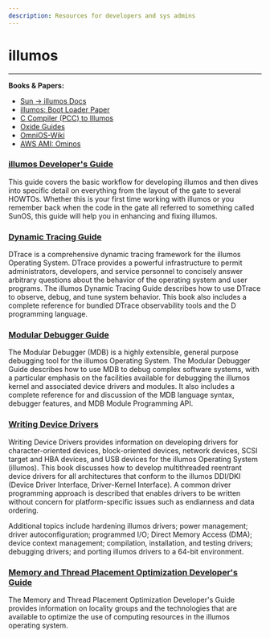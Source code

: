 ```yaml
---
description: Resources for developers and sys admins
---
```


# illumos

***

**Books & Papers:**

* [Sun -> illumos Docs](https://github.com/illumos/illumos-docbooks)
* [illumos: Boot Loader Paper](https://s3.amazonaws.com/dev.univrs.io/books/illumos\_Boot\_Loader.pdf)
* [C Compiler (PCC) to Illumos](https://briancallahan.net/blog/20230705.html)
* [Oxide Guides](https://docs.oxide.computer/guides/introduction)
* [OmniOS-Wiki](https://github.com/omniosorg/omnios-wiki)
* [AWS AMI: Ominos](https://ardeshir.io/omnios)

### [illumos Developer's Guide](https://illumos.org/books/dev/)

This guide covers the basic workflow for developing illumos and then dives into specific detail on everything from the layout of the gate to several HOWTOs. Whether this is your first time working with illumos or you remember back when the code in the gate all referred to something called SunOS, this guide will help you in enhancing and fixing illumos.

### [Dynamic Tracing Guide](https://illumos.org/books/dtrace/)

DTrace is a comprehensive dynamic tracing framework for the illumos Operating System. DTrace provides a powerful infrastructure to permit administrators, developers, and service personnel to concisely answer arbitrary questions about the behavior of the operating system and user programs. The illumos Dynamic Tracing Guide describes how to use DTrace to observe, debug, and tune system behavior. This book also includes a complete reference for bundled DTrace observability tools and the D programming language.

### [Modular Debugger Guide](https://illumos.org/books/mdb/)

The Modular Debugger (MDB) is a highly extensible, general purpose debugging tool for the illumos Operating System. The Modular Debugger Guide describes how to use MDB to debug complex software systems, with a particular emphasis on the facilities available for debugging the illumos kernel and associated device drivers and modules. It also includes a complete reference for and discussion of the MDB language syntax, debugger features, and MDB Module Programming API.

### [Writing Device Drivers](https://illumos.org/books/wdd/)

Writing Device Drivers provides information on developing drivers for character-oriented devices, block-oriented devices, network devices, SCSI target and HBA devices, and USB devices for the illumos Operating System (illumos). This book discusses how to develop multithreaded reentrant device drivers for all architectures that conform to the illumos DDI/DKI (Device Driver Interface, Driver-Kernel Interface). A common driver programming approach is described that enables drivers to be written without concern for platform-specific issues such as endianness and data ordering.

Additional topics include hardening illumos drivers; power management; driver autoconfiguration; programmed I/O; Direct Memory Access (DMA); device context management; compilation, installation, and testing drivers; debugging drivers; and porting illumos drivers to a 64-bit environment.

### [Memory and Thread Placement Optimization Developer's Guide](https://illumos.org/books/lgrps/)

The Memory and Thread Placement Optimization Developer's Guide provides information on locality groups and the technologies that are available to optimize the use of computing resources in the illumos operating system.
